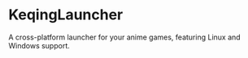 # KeqingLauncher
A cross-platform launcher for your anime games, featuring Linux and Windows support.

